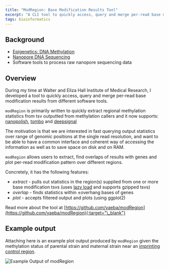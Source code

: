 ```yaml
---
title: "ModRegion: Base Modification Results Tool"
excerpt: "A CLI tool to quickly access, query and merge per-read base modification results from different software tools"
tags: bioinformatics
---
```


## Background

- [Epigenetics: DNA Methylation](https://en.wikipedia.org/wiki/DNA_methylation)
- [Nanopore DNA Sequencing](https://en.wikipedia.org/wiki/Nanopore_sequencing)
- Software tools to process raw nanopore sequencing data

## Overview

During my time at Walter and Eliza Hall Institute of Medical Research, I developed a tool to quickly access, query and merge per-read base modification results from different software tools.

`modRegion` is primarily written to quickly extract regional methylation statistics from tsv outputted from methylation callers and it now supports: [nanopolish](https://github.com/jts/nanopolish), [tombo](https://github.com/nanoporetech/tombo) and [deepsignal](https://github.com/bioinfomaticsCSU/deepsignal)

The motivation is that we are interested in fast querying output statistics over range of genomic positions at the single read resolution, and want to be able to have a common interface and coherent way of accessing the information as well as to save space on disk and on RAM.

`modRegion` allows users to extract, find overlaps of results with genes and plot per-read modification pattern over different regions.

Concretely, it has the following features:

- _extract_ - pulls out statistics in the region(s) supplied from one or more base modification tsvs (uses [lazy load](https://en.wikipedia.org/wiki/Lazy_loading) and supports gzipped tsvs)
- _overlap_ - finds statistics within ±overhang bases of genes
- _plot_ - accepts filtered output and plots (using ggplot2)

Read more about the tool at [https://github.com/yaeba/modRegion](https://github.com/yaeba/modRegion){:target="\_blank"}

## Example output

Attaching here is an example plot output produced by `modRegion` given the methylation status of parental strain and maternal strain near an [imprinting control region](https://en.wikipedia.org/wiki/Genomic_imprinting).

<image src="https://raw.githubusercontent.com/yaeba/modRegion/master/examples/icr_plot1.png" alt="Example Output of modRegion">
